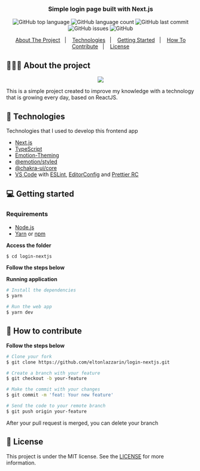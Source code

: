 <h3 align="center">
  Simple login page built with Next.js
</h3>

<p align="center">
  <img alt="GitHub top language" src="https://img.shields.io/github/languages/top/eltonlazzarin/login-nextjs">

  <img alt="GitHub language count" src="https://img.shields.io/github/languages/count/eltonlazzarin/login-nextjs">

  <img alt="GitHub last commit" src="https://img.shields.io/github/last-commit/eltonlazzarin/login-nextjs">

  <img alt="GitHub issues" src="https://img.shields.io/github/issues/eltonlazzarin/login-nextjs">

  <img alt="GitHub" src="https://img.shields.io/github/license/eltonlazzarin/login-nextjs">
</p>

<p align="center">
  <a href="#-about-the-project">About The Project</a>&nbsp;&nbsp;&nbsp;|&nbsp;&nbsp;&nbsp;
  <a href="#-technologies">Technologies</a>&nbsp;&nbsp;&nbsp;|&nbsp;&nbsp;&nbsp;
  <a href="#-getting-started">Getting Started</a>&nbsp;&nbsp;&nbsp;|&nbsp;&nbsp;&nbsp;
  <a href="#-how-to-contribute">How To Contribute</a>&nbsp;&nbsp;&nbsp;|&nbsp;&nbsp;&nbsp;
  <a href="#-license">License</a>
</p>

## 👨🏻‍💻 About the project

<p align="center">
  <img src="https://github.com/eltonlazzarin/login-nextjs/blob/main/screenshots/piffy.gif">
</p> 

<p>This is a simple project created to improve my knowledge with a technology that is growing every day, based on ReactJS.</p>

## 🚀 Technologies

Technologies that I used to develop this frontend app

- [Next.js](https://nextjs.org/learn/basics/create-nextjs-app)
- [TypeScript](https://www.typescriptlang.org)
- [Emotion-Theming](https://emotion.sh/docs/theming)
- [@emotion/styled](https://emotion.sh/docs/styled)
- [@chakra-ui/core](https://chakra-ui.com/docs/getting-started) 
- [VS Code](https://code.visualstudio.com) with [ESLint](https://eslint.org/docs/user-guide/getting-started), [EditorConfig](https://marketplace.visualstudio.com/items?itemName=EditorConfig.EditorConfig) and [Prettier RC](https://github.com/prettier/prettier)

## 💻 Getting started

### Requirements

- [Node.js](https://nodejs.org/en/)
- [Yarn](https://classic.yarnpkg.com/) or [npm](https://www.npmjs.com/)

**Access the folder**

```bash
$ cd login-nextjs
```

**Follow the steps below**

**Running application**

```bash
# Install the dependencies
$ yarn 

# Run the web app
$ yarn dev
``` 

## 🤔 How to contribute

**Follow the steps below**

```bash
# Clone your fork
$ git clone https://github.com/eltonlazzarin/login-nextjs.git

# Create a branch with your feature
$ git checkout -b your-feature

# Make the commit with your changes
$ git commit -m 'feat: Your new feature'

# Send the code to your remote branch
$ git push origin your-feature
```

After your pull request is merged, you can delete your branch

## 📝 License

This project is under the MIT license. See the [LICENSE](https://github.com/eltonlazzarin/login-nextjs/blob/master/LICENSE) for more information.


